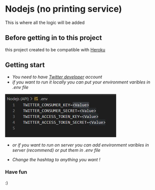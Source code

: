 # Nodejs (no printing service)
This is where all the logic will be added

## Before getting in to this project
this project created to be compatible with [Heroku](https://www.heroku.com/)

## Getting start
* *You need to have [Twitter developer](https://developer.twitter.com/en) account*
* *if you want to run it locally you can put your environment varibles in .env file*

![env](docs/images/node1.jpg)

* *or if you want to run on server you can add environment varibles in server (recommend) or put them in .env file*

* *Change the hashtag to anything you want !*
### Have fun
:)